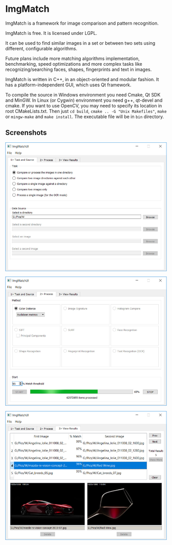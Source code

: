 ImgMatch
========

ImgMatch is a framework for image comparison and pattern recognition.

ImgMatch is free. It is licensed under LGPL.

It can be used to find similar images in a set or between two sets using
different, configurable algorithms.

Future plans include more matching algorithms implementation, benchmarking,
speed optimizations and more complex tasks like recognizing/searching faces,
shapes, fingerprints and text in images.

ImgMatch is written in C++, in an object-oriented and modular fashion.
It has a platform-independent GUI, which uses Qt framework.

To compile the source in Windows environment you need Cmake, Qt SDK and MinGW.
In Linux (or Cygwin) environment you need g++, qt-devel and cmake. If you
want to use OpenCV, you may need to specify its location in root CMakeLists.txt.
Then just `cd build`, `cmake .. -G "Unix Makefiles"`, `make` or `mingw-make` and
`make install`. The executable file will be in `bin` directory.


Screenshots
-----------

![first tab](https://github.com/akirov/ImgMatch/raw/master/docs/screen_1.jpg)

![second tab](https://github.com/akirov/ImgMatch/raw/master/docs/screen_2.jpg)

![third tab](https://github.com/akirov/ImgMatch/raw/master/docs/screen_3.jpg)
